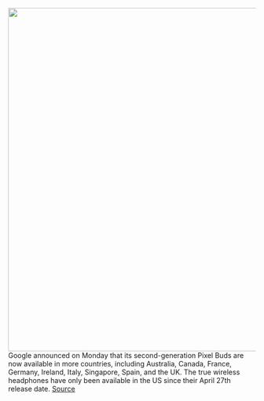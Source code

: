 <img src='https://cdn.vox-cdn.com/thumbor/paUjfXRtDPWSqlnZ3Bk3WsmgZbQ=/0x0:6048x4032/1200x800/filters:focal(2541x1533:3507x2499)/cdn.vox-cdn.com/uploads/chorus_image/image/67050834/DSCF5984_1_2.0.jpg' width='700px' /><br/>
Google announced on Monday that its second-generation Pixel Buds are now available in more countries, including Australia, Canada, France, Germany, Ireland, Italy, Singapore, Spain, and the UK. The true wireless headphones have only been available in the US since their April 27th release date.
<a href='https://www.theverge.com/2020/7/13/21322739/google-pixel-buds-now-available-more-countries-australia-canada-uk'> Source <a/>